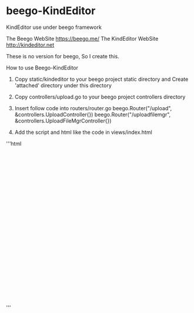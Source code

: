 # beego-KindEditor
KindEditor use under beego framework

The Beego WebSite https://beego.me/
The KindEditor WebSite http://kindeditor.net

These is no version for beego, So I create this.

How to use Beego-KindEditor

1. Copy static/kindeditor to your beego project static directory and Create 'attached' directory under this directory

2. Copy controllers/upload.go to your beego project controllers directory 

3. Insert follow code into routers/router.go
    beego.Router("/upload", &controllers.UploadController{})
	beego.Router("/uploadfilemgr", &controllers.UploadFileMgrController{})

4. Add the script and html like the code in views/index.html

'''html
<link rel="stylesheet" href="/static/Kindeditor/themes/default/default.css" />
  <script charset="utf-8" src="/static/kindeditor/kindeditor-all.js"></script>
  <script charset="utf-8" src="/static/Kindeditor/lang/zh-CN.js"></script>
  <script>
    var editor;
    KindEditor.ready(function(K) {
      editor = K.create('textarea[name="content"]', {
        allowFileManager : true,
                  /*items : [
          'fontname', 'fontsize', '|', 'forecolor', 'hilitecolor', 'bold', 'italic', 'underline',
          'removeformat', '|', 'justifyleft', 'justifycenter', 'justifyright', 'insertorderedlist',
          'insertunorderedlist', '|', 'emoticons', 'image', 'link'],*/
          height:500
      });
    });
  </script>

   <form>
      <textarea name="content" style="width:800px;height:400px;visibility:hidden;">KindEditor</textarea>
    </form>
'''




